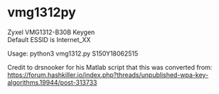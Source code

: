 # vmg1312py
Zyxel VMG1312-B30B Keygen \
Default ESSID is Internet_XX

Usage: python3 vmg1312.py S150Y18062515

Credit to drsnooker for his Matlab script that this was converted from: https://forum.hashkiller.io/index.php?threads/unpublished-wpa-key-algorithms.19944/post-313733
